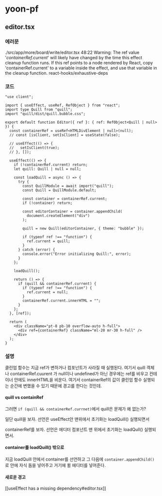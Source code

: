 # yoon-pf
## editor.tsx
### 에러문
./src/app/more/board/write/editor.tsx
48:22  Warning: The ref value '*containerRef.current*' will likely have changed by the time this effect cleanup function runs. If this ref points to a node rendered by React, copy 'containerRef.current' to a variable inside the effect, and use that variable in the cleanup function.  react-hooks/exhaustive-deps
### 코드
```tsx
"use client";

import { useEffect, useRef, RefObject } from "react";
import type Quill from "quill";
import "quill/dist/quill.bubble.css";

export default function Editor({ ref }: { ref: RefObject<Quill | null> }) {
  const containerRef = useRef<HTMLDivElement | null>(null);
  // const [isClient, setIsClient] = useState(false);

  // useEffect(() => {
  //   setIsClient(true);
  // }, []);

  useEffect(() => {
    if (!containerRef.current) return;
    let quill: Quill | null = null;

    const loadQuill = async () => {
      try {
        const QuillModule = await import("quill");
        const Quill = QuillModule.default;

        const container = containerRef.current;
        if (!container) return;

        const editorContainer = container.appendChild(
          document.createElement("div")
        );

        quill = new Quill(editorContainer, { theme: "bubble" });

        if (typeof ref !== "function") {
          ref.current = quill;
        }
      } catch (error) {
        console.error("Error initializing Quill:", error);
      }
    };

    loadQuill();

    return () => {
      if (quill && containerRef.current) {
        if (typeof ref !== "function") {
          ref.current = null;
        }
        containerRef.current.innerHTML = "";
      }
    };
  }, [ref]);

  return (
    <div className="pt-8 pb-10 overflow-auto h-full">
      <div ref={containerRef} className="ml-20 mr-30 h-full" />
    </div>
  );
}
```
### 설명
클린업 함수는 지금 ref가 변하거나 컴포넌트가 사라질 때 실행된다.
여기서 quill 객체나 containerRef.cuurent 가 null이나 undefined가 아닌 경우에는 ref를 비우고 컨테이너 안에도 innerHTML을 비운다.
여기서 containerRef의 값이 클린업 함수 실행되는 순간에 변했을 수 있기 때문에 경고를 한다는 것인데.
#### quill vs containRef
그러면 `if (quill && containerRef.currnet)`에서 quill은 문제가 왜 없는가?

일단 quill을 보자.
선언은 useEffect안 맨위에서 
초기화는 loadQuill() 실행되면서 

containerRef를 보자.
선언은 에디터 컴포넌트 맨 위에서 
초기화는 loadQull() 실행되면서.
#### container를 loadQuill() 밖으로
지금 loadQuill 안에서 container를 선언하고 그 다음에 `container.appendChild()`로 안에 자식 돔을 넣어주고 거기에 퀼 에디터를 넣어준다.

#### 새로운 경고
[[useEffect has a missing dependency#editor.tsx]]




